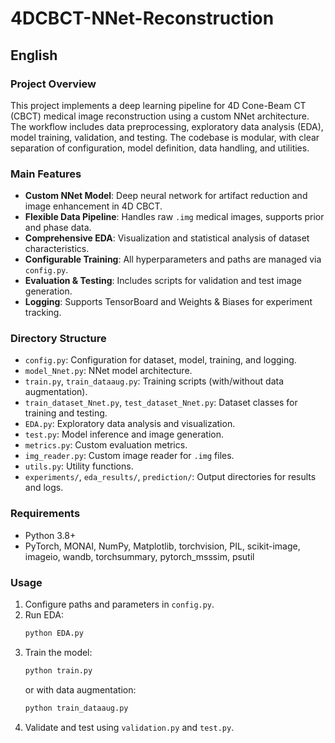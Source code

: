 # 4DCBCT-NNet-Reconstruction

## English

### Project Overview
This project implements a deep learning pipeline for 4D Cone-Beam CT (CBCT) medical image reconstruction using a custom NNet architecture. The workflow includes data preprocessing, exploratory data analysis (EDA), model training, validation, and testing. The codebase is modular, with clear separation of configuration, model definition, data handling, and utilities.

### Main Features
- **Custom NNet Model**: Deep neural network for artifact reduction and image enhancement in 4D CBCT.
- **Flexible Data Pipeline**: Handles raw `.img` medical images, supports prior and phase data.
- **Comprehensive EDA**: Visualization and statistical analysis of dataset characteristics.
- **Configurable Training**: All hyperparameters and paths are managed via `config.py`.
- **Evaluation & Testing**: Includes scripts for validation and test image generation.
- **Logging**: Supports TensorBoard and Weights & Biases for experiment tracking.

### Directory Structure
- `config.py`: Configuration for dataset, model, training, and logging.
- `model_Nnet.py`: NNet model architecture.
- `train.py`, `train_dataaug.py`: Training scripts (with/without data augmentation).
- `train_dataset_Nnet.py`, `test_dataset_Nnet.py`: Dataset classes for training and testing.
- `EDA.py`: Exploratory data analysis and visualization.
- `test.py`: Model inference and image generation.
- `metrics.py`: Custom evaluation metrics.
- `img_reader.py`: Custom image reader for `.img` files.
- `utils.py`: Utility functions.
- `experiments/`, `eda_results/`, `prediction/`: Output directories for results and logs.

### Requirements
- Python 3.8+
- PyTorch, MONAI, NumPy, Matplotlib, torchvision, PIL, scikit-image, imageio, wandb, torchsummary, pytorch_msssim, psutil

### Usage
1. Configure paths and parameters in `config.py`.
2. Run EDA:  
   ```bash
   python EDA.py
   ```
3. Train the model:  
   ```bash
   python train.py
   ```
   or with data augmentation:  
   ```bash
   python train_dataaug.py
   ```
4. Validate and test using `validation.py` and `test.py`.